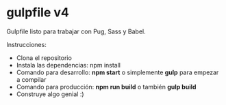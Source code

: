 # gulpfile v4
Gulpfile listo para trabajar con Pug, Sass y Babel.

Instrucciones:
  - Clona el repositorio
  - Instala las dependencias: npm install
  - Comando para desarrollo: <b>npm start</b> o simplemente <b>gulp</b> para empezar a compilar
  - Comando para producción: <b>npm run build</b> o también <b>gulp build</b>
  - Construye algo genial :)
